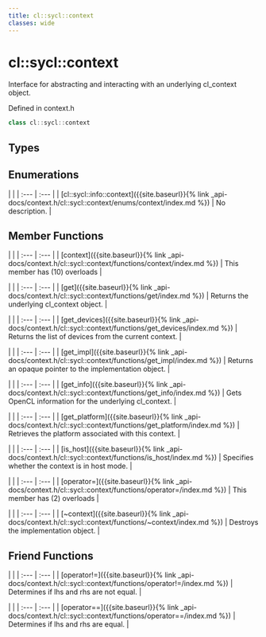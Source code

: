 ```yaml
---
title: cl::sycl::context
classes: wide
---
```

# cl::sycl::context

Interface for abstracting and interacting with an underlying cl_context object. 

Defined in context.h

```cpp
class cl::sycl::context
```

## Types

## Enumerations

   |   |
| :--- | :--- |
| [cl::sycl::info::context]({{site.baseurl}}{% link _api-docs/context.h/cl::sycl::context/enums/context/index.md %}) | No description. |

## Member Functions

   |   |
| :--- | :--- |
| [context]({{site.baseurl}}{% link _api-docs/context.h/cl::sycl::context/functions/context/index.md %}) | This member has (10) overloads |

   |   |
| :--- | :--- |
| [get]({{site.baseurl}}{% link _api-docs/context.h/cl::sycl::context/functions/get/index.md %}) | Returns the underlying cl_context object.  |

   |   |
| :--- | :--- |
| [get_devices]({{site.baseurl}}{% link _api-docs/context.h/cl::sycl::context/functions/get_devices/index.md %}) | Returns the list of devices from the current context.  |

   |   |
| :--- | :--- |
| [get_impl]({{site.baseurl}}{% link _api-docs/context.h/cl::sycl::context/functions/get_impl/index.md %}) | Returns an opaque pointer to the implementation object.  |

   |   |
| :--- | :--- |
| [get_info]({{site.baseurl}}{% link _api-docs/context.h/cl::sycl::context/functions/get_info/index.md %}) | Gets OpenCL information for the underlying cl_context.  |

   |   |
| :--- | :--- |
| [get_platform]({{site.baseurl}}{% link _api-docs/context.h/cl::sycl::context/functions/get_platform/index.md %}) | Retrieves the platform associated with this context.  |

   |   |
| :--- | :--- |
| [is_host]({{site.baseurl}}{% link _api-docs/context.h/cl::sycl::context/functions/is_host/index.md %}) | Specifies whether the context is in host mode.  |

   |   |
| :--- | :--- |
| [operator=]({{site.baseurl}}{% link _api-docs/context.h/cl::sycl::context/functions/operator=/index.md %}) | This member has (2) overloads |

   |   |
| :--- | :--- |
| [~context]({{site.baseurl}}{% link _api-docs/context.h/cl::sycl::context/functions/~context/index.md %}) | Destroys the implementation object.  |


## Friend Functions

   |   |
| :--- | :--- |
| [operator!=]({{site.baseurl}}{% link _api-docs/context.h/cl::sycl::context/functions/operator!=/index.md %}) | Determines if lhs and rhs are not equal.  |

   |   |
| :--- | :--- |
| [operator==]({{site.baseurl}}{% link _api-docs/context.h/cl::sycl::context/functions/operator==/index.md %}) | Determines if lhs and rhs are equal.  |

